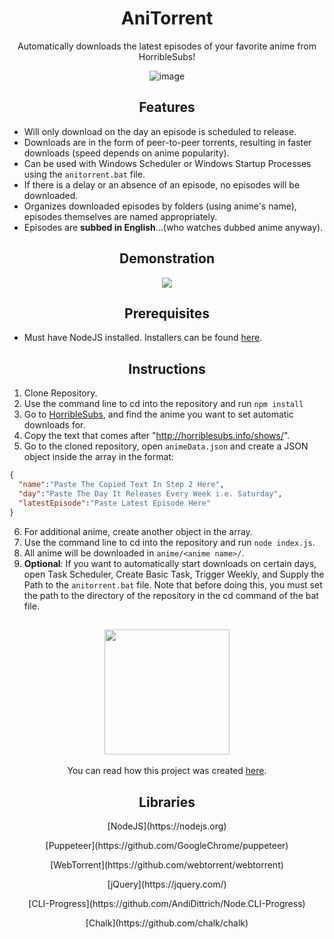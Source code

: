 <h1 align="center">AniTorrent</h1>

<p align="center">Automatically downloads the latest episodes of your favorite anime from HorribleSubs!</p>

<p align="center">
  <img src="https://i.imgur.com/LxpLI6A.jpg" alt="image">
</p>

<h2 align="center">Features</h2>

* Will only download on the day an episode is scheduled to release.
* Downloads are in the form of peer-to-peer torrents, resulting in faster downloads (speed depends on anime popularity).
* Can be used with Windows Scheduler or Windows Startup Processes using the ```anitorrent.bat``` file.
* If there is a delay or an absence of an episode, no episodes will be downloaded.
* Organizes downloaded episodes by folders (using anime's name), episodes themselves are named appropriately.
* Episodes are **subbed in English**...(who watches dubbed anime anyway).

<h2 align="center">Demonstration</h2>

<p align="center">
  <a href="https://www.youtube.com/watch?v=HO3uTBC0Ilo">
    <img src="https://i.imgur.com/CjAIDjN.png">
  </a>
</p>

<h2 align="center">Prerequisites</h2>

* Must have NodeJS installed. Installers can be found [here](https://nodejs.org/en/download/).

<h2 align="center">Instructions</h2>

1. Clone Repository.
2. Use the command line to cd into the repository and run ```npm install```
3. Go to [HorribleSubs](horriblesubs.info), and find the anime you want to set automatic downloads for.
4. Copy the text that comes after "http://horriblesubs.info/shows/".
5. Go to the cloned repository, open ```animeData.json``` and create a JSON object inside the array in the format:
  ```json
  {
    "name":"Paste The Copied Text In Step 2 Here",
    "day":"Paste The Day It Releases Every Week i.e. Saturday",
    "latestEpisode":"Paste Latest Episode Here"
  }  
  ```
6. For additional anime, create another object in the array.
7. Use the command line to cd into the repository and run ```node index.js```.
8. All anime will be downloaded in ```anime/<anime name>/```.
9. **Optional**: If you want to automatically start downloads on certain days, open Task Scheduler, Create Basic Task, Trigger Weekly, and Supply the Path to the ```anitorrent.bat``` file. Note that before doing this, you must set the path to the directory of the repository in the cd command of the bat file. 

<h2 align="center">
  <img width="200px" align="middle" src="https://i.imgur.com/7cKyn4V.png"/>
</h2>

<p align="center">
  You can read how this project was created <a href="">here</a>.
</p>

<h2 align="center">Libraries</h2>

<p align="center">[NodeJS](https://nodejs.org)</p>
<p align="center">[Puppeteer](https://github.com/GoogleChrome/puppeteer)</p>
<p align="center">[WebTorrent](https://github.com/webtorrent/webtorrent)</p>
<p align="center">[jQuery](https://jquery.com/)</p>
<p align="center">[CLI-Progress](https://github.com/AndiDittrich/Node.CLI-Progress)</p>
<p align="center">[Chalk](https://github.com/chalk/chalk)</p>
